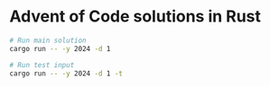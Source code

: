 # Advent of Code solutions in Rust

```bash
# Run main solution
cargo run -- -y 2024 -d 1

# Run test input
cargo run -- -y 2024 -d 1 -t
```